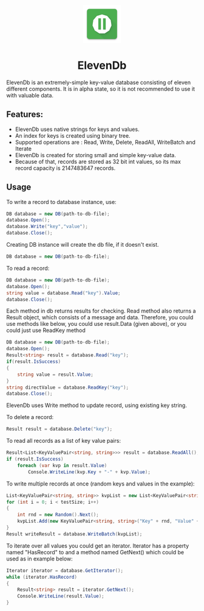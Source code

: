 <p align="center">
  <img alt="ElevenDb Logo" src="/eleven.png" width="100px" />
  <h1 align="center">ElevenDb</h1>
</p>
ElevenDb is an extremely-simple key-value database consisting of eleven different components. 
It is in alpha state, so it is not recommended to use it with valuable data. 

## Features:
 - ElevenDb uses native strings for keys and values.
 - An index for keys is created using binary tree.
 - Supported operations are : Read, Write, Delete, ReadAll, WriteBatch and Iterate
 - ElevenDb is created for storing small and simple key-value data.
 - Because of that, records are stored as 32 bit int values, so its max record capacity is 2147483647 records.

## Usage
To write a record to database instance, use:

```csharp
DB database = new DB(path-to-db-file);
database.Open();
database.Write("key","value");
database.Close();
```

Creating DB instance will create the db file, if it doesn't exist. 

```csharp
DB database = new DB(path-to-db-file);
```

To read a record:

```csharp
DB database = new DB(path-to-db-file);
database.Open();
string value = database.Read("key").Value;
database.Close();
```

Each method in db returns results for checking. Read method also returns a Result object, which consists of a message and data. Therefore, you could use methods like below, you could use result.Data (given above), or you could just use ReadKey method  

```csharp
DB database = new DB(path-to-db-file);
database.Open();
Result<string> result = database.Read("key");
if(result.IsSuccess)
{
    string value = result.Value;
}
string directValue = database.ReadKey("key");
database.Close();
```

ElevenDb uses Write method to update record, using existing key string.

To delete a record:

```csharp
Result result = database.Delete("key");
```

To read all records as a list of key value pairs:

```csharp
Result<List<KeyValuePair<string, string>>> result = database.ReadAll();
if (result.IsSuccess)
    foreach (var kvp in result.Value)
        Console.WriteLine(kvp.Key + "-" + kvp.Value);
```

To write multiple records at once (random keys and values in the example):

```csharp
List<KeyValuePair<string, string>> kvpList = new List<KeyValuePair<string, string>>();
for (int i = 0; i < testSize; i++)
{
    int rnd = new Random().Next();
    kvpList.Add(new KeyValuePair<string, string>("Key" + rnd, "Value" + rnd));
}
Result writeResult = database.WriteBatch(kvpList);
```

To iterate over all values you could get an iterator. Iterator has a property named "HasRecord" to and a method named GetNext() which could be used as in example below:

```csharp
Iterator iterator = database.GetIterator();
while (iterator.HasRecord)
{
    Result<string> result = iterator.GetNext();
    Console.WriteLine(result.Value);
}
```
